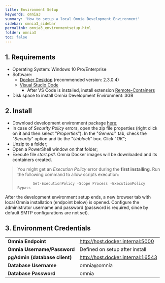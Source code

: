 ```yaml
---
title: Environment Setup
keywords: omnia3
summary: 'How to setup a local Omnia Development Environment'
sidebar: omnia3_sidebar
permalink: omnia3_environmentsetup.html
folder: omnia3
toc: false
---
```


## 1. Requirements

- Operating System: Windows 10 Pro/Enterprise
- Software:
  - [Docker Desktop](https://www.docker.com/products/docker-desktop) (recommended version: 2.3.0.4)
  - [Visual Studio Code](https://code.visualstudio.com/download)
    - After VS Code is installed, install extension [Remote-Containers](https://marketplace.visualstudio.com/items?itemName=ms-vscode-remote.remote-containers)
- Disk space to install Omnia Development Environment: 3GB

## 2. Install

- Download development environment package [here](omnia3_downloads.html);
- In case of _Security Policy_ errors, open the zip file properties (right click on it and then select "_Properties_"). In the "_General_" tab, check the "_Security_" option and tic the "_Unblock_" box. Click "_OK_";
- Unzip to a folder;
- Open a PowerShell window on that folder;
- Execute file _start.ps1_. Omnia Docker images will be downloaded and its containers created.

> You might get an _Execution Policy_ error during the **first installing**. Run the following command to allow scripts execution:
>
> ```
>        Set-ExecutionPolicy -Scope Process -ExecutionPolicy Bypass
> ```

After the development environment setup ends, a new browser tab with local Omnia installation (endpoint below) is opened. Configure the administrator username and password (password is required, since by default SMTP configurations are not set).

## 3. Environment Credentials

|                               |                                   |
| :---------------------------- | :-------------------------------- |
| **Omnia Endpoint**            | http://host.docker.internal:5000  |
| **Omnia Username/Password**   | Defined on setup after install    |
| **pgAdmin (database client)** | http://host.docker.internal:16543 |
| **Database Username**         | omnia@omnia                       |
| **Database Password**         | omnia                             |
